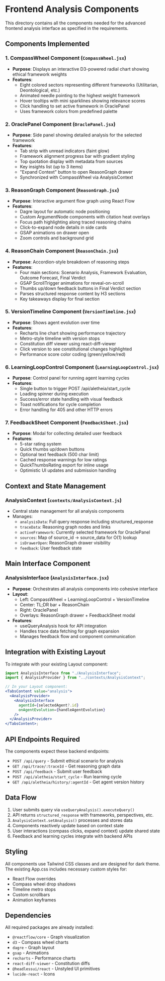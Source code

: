 # Frontend Analysis Components

This directory contains all the components needed for the advanced frontend analysis interface as specified in the requirements.

## Components Implemented

### 1. CompassWheel Component (`CompassWheel.jsx`)

- **Purpose**: Displays an interactive D3-powered radial chart showing ethical framework weights
- **Features**:
  - Eight colored sectors representing different frameworks (Utilitarian, Deontological, etc.)
  - Animated needle pointing to the highest weight framework
  - Hover tooltips with mini sparklines showing relevance scores
  - Click handling to set active framework in OraclePanel
  - Uses framework colors from predefined palette

### 2. OraclePanel Component (`OraclePanel.jsx`)

- **Purpose**: Side panel showing detailed analysis for the selected framework
- **Features**:
  - Tab strip with unread indicators (faint glow)
  - Framework alignment progress bar with gradient styling
  - Top quotation display with metadata from sources
  - Key insights list (up to 3 items)
  - "Expand Context" button to open ReasonGraph drawer
  - Synchronized with CompassWheel via AnalysisContext

### 3. ReasonGraph Component (`ReasonGraph.jsx`)

- **Purpose**: Interactive argument flow graph using React Flow
- **Features**:
  - Dagre layout for automatic node positioning
  - Custom ArgumentNode components with citation heat overlays
  - Focus path highlighting along traced reasoning chains
  - Click-to-expand node details in side cards
  - GSAP animations on drawer open
  - Zoom controls and background grid

### 4. ReasonChain Component (`ReasonChain.jsx`)

- **Purpose**: Accordion-style breakdown of reasoning steps
- **Features**:
  - Four main sections: Scenario Analysis, Framework Evaluation, Outcome Forecast, Final Verdict
  - GSAP ScrollTrigger animations for reveal-on-scroll
  - Thumbs up/down feedback buttons in Final Verdict section
  - Parses structured response content by H3 sections
  - Key takeaways display for final section

### 5. VersionTimeline Component (`VersionTimeline.jsx`)

- **Purpose**: Shows agent evolution over time
- **Features**:
  - Recharts line chart showing performance trajectory
  - Metro-style timeline with version stops
  - Constitution diff viewer using react-diff-viewer
  - Click version to see constitutional changes highlighted
  - Performance score color coding (green/yellow/red)

### 6. LearningLoopControl Component (`LearningLoopControl.jsx`)

- **Purpose**: Control panel for running agent learning cycles
- **Features**:
  - Single button to trigger POST /api/aletheia/start_cycle
  - Loading spinner during execution
  - Success/error state handling with visual feedback
  - Toast notifications for cycle completion
  - Error handling for 405 and other HTTP errors

### 7. FeedbackSheet Component (`FeedbackSheet.jsx`)

- **Purpose**: Modal for collecting detailed user feedback
- **Features**:
  - 5-star rating system
  - Quick thumbs up/down buttons
  - Optional text feedback (500 char limit)
  - Cached response warnings for low ratings
  - QuickThumbsRating export for inline usage
  - Optimistic UI updates and submission handling

## Context and State Management

### AnalysisContext (`contexts/AnalysisContext.js`)

- Central state management for all analysis components
- Manages:
  - `analysisData`: Full query response including structured_response
  - `traceData`: Reasoning graph nodes and links
  - `activeFramework`: Currently selected framework for OraclePanel
  - `sources`: Map of source_id -> source_data for O(1) lookup
  - `isDrawerOpen`: ReasonGraph drawer visibility
  - `feedback`: User feedback state

## Main Interface Component

### AnalysisInterface (`AnalysisInterface.jsx`)

- **Purpose**: Orchestrates all analysis components into cohesive interface
- **Layout**:
  - Left: CompassWheel + LearningLoopControl + VersionTimeline
  - Center: TL;DR bar + ReasonChain
  - Right: OraclePanel
  - Overlays: ReasonGraph drawer + FeedbackSheet modal
- **Features**:
  - useQueryAnalysis hook for API integration
  - Handles trace data fetching for graph expansion
  - Manages feedback flow and component communication

## Integration with Existing Layout

To integrate with your existing Layout component:

```jsx
import AnalysisInterface from "./AnalysisInterface";
import { AnalysisProvider } from "../contexts/AnalysisContext";

// In your Layout component:
<TabsContent value="analysis">
  <AnalysisProvider>
    <AnalysisInterface
      agentId={selectedAgent?.id}
      onAgentEvolution={handleAgentEvolution}
    />
  </AnalysisProvider>
</TabsContent>;
```

## API Endpoints Required

The components expect these backend endpoints:

- `POST /api/query` - Submit ethical scenario for analysis
- `GET /api/trace/:traceId` - Get reasoning graph data
- `POST /api/feedback` - Submit user feedback
- `POST /api/aletheia/start_cycle` - Run learning cycle
- `GET /api/aletheia/history/:agentId` - Get agent version history

## Data Flow

1. User submits query via `useQueryAnalysis().executeQuery()`
2. API returns `structured_response` with frameworks, perspectives, etc.
3. `AnalysisContext.setAnalysis()` processes and stores data
4. Components reactively update based on context state
5. User interactions (compass clicks, expand context) update shared state
6. Feedback and learning cycles integrate with backend APIs

## Styling

All components use Tailwind CSS classes and are designed for dark theme. The existing App.css includes necessary custom styles for:

- React Flow overrides
- Compass wheel drop shadows
- Timeline metro stops
- Custom scrollbars
- Animation keyframes

## Dependencies

All required packages are already installed:

- `@reactflow/core` - Graph visualization
- `d3` - Compass wheel charts
- `dagre` - Graph layout
- `gsap` - Animations
- `recharts` - Performance charts
- `react-diff-viewer` - Constitution diffs
- `@headlessui/react` - Unstyled UI primitives
- `lucide-react` - Icons
